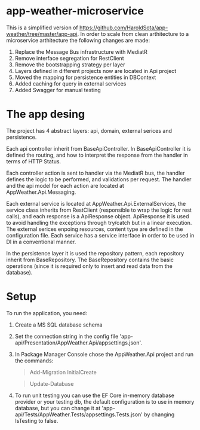 # app-weather-microservice

This is a simplified version of https://github.com/HaroldSota/app-weather/tree/master/app-api.
In order to scale from clean arthitecture to a microservice arthitecture the following changes are made:

1. Replace the Message Bus infrastructure with MediatR
2. Remove interface segregation for RestClient
3. Remove the bootstrapping strategy per layer
4. Layers defined in different projects now are located in Api project
5. Moved the mapping for persistence entities in DBContext
6. Added caching for query in external services 
7. Added Swagger for manual testing


# The app desing
 The project has 4 abstract layers: api, domain, external serices and persistence.

 Each api controller inherit from BaseApiController. In BaseApiController it is defined the routing, and how to interpret the 
 response from the handler in terms of HTTP Status.
   
 Each controller action is sent to handler via the MediatR bus, the handler defines the logic to be performed, and validations per
 request. The handler and the api model for each action are located at AppWeather.Api.Messaging.
 
 Each external service is located at AppWeather.Api.ExternalServices, the service class inherits from RestClient (responsible to wrap
 the logic for rest calls), and each response is a ApiResponse object. ApiResponse it is used to avoid handling the exceptions through
 try/catch but in a linear execution. The external serices enpoing resources, content type are defined in the configuration file. Each
 service has a service interface in order to be used in DI in a conventional manner. 
 
 In the persistence layer it is used the repository pattern, each repository inherit from BaseRepository. The BaseRepository contains
 the basic operations (since it is required only to insert and read data from the database). 


 # Setup
 To run the application, you need:

 1. Create a MS SQL database schema
 2. Set the connection string in the config file 'app-api/Presentation/AppWeather.Api/appsettings.json'.
 3. In Package Manager Console chose the AppWeather.Api project and run the commands:
     >Add-Migration InitialCreate
     
     >Update-Database

 4. To run unit testing you can use the EF Core in-memory database provider or your testing db, the default configuration is to use in
     memory database, but you can change it at 'app-api/Tests/AppWeather.Tests/appsettings.Tests.json' by changing IsTesting to false.

